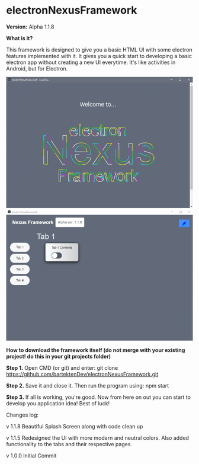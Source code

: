 # electronNexusFramework

**Version:** Alpha 1.1.8

**What is it?**

This framework is designed to give you a basic HTML UI with some electron features implemented with it. It gives you a quick
start to developing a basic electron app without creating a new UI everytime. It's like activities in Android, but for Electron.

<img src="/assets/newsplash.PNG" width="800px" title="electronNexusFramework">

<img src="/assets/tab1.PNG" width="800px" title="electronNexusFramework">

**How to download the framework itself (do not merge with your existing project! do this in your git projects folder)**

**Step 1.** Open CMD (or git) and enter: git clone https://github.com/bartektenDev/electronNexusFramework.git

**Step 2.** Save it and close it. Then run the program using: npm start

**Step 3.** If all is working, you're good. Now from here on out you can start to develop you application idea! Best of luck!

Changes log:

v 1.1.8
Beautiful Splash Screen along with code clean up

v 1.1.5
Redesigned the UI with more modern and neutral colors. Also added functionality to the tabs and their respective pages.

v 1.0.0
Initial Commit

